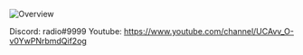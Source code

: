 ![Overview](https://github-readme-stats.vercel.app/api?username=Radioplus&include_all_commits=true&count_private=true&title_color=FFFFFF&text_color=FFFFFF&bg_color=20,000000,000000,000000,000000)

Discord: radio#9999
Youtube: https://www.youtube.com/channel/UCAvv_O-v0YwPNrbmdQif2og
